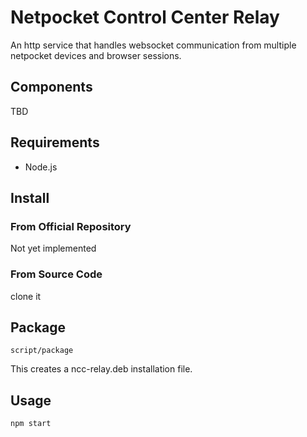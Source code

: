 # Netpocket Control Center Relay

An http service that handles websocket communication from multiple
netpocket devices and browser sessions.

## Components

TBD

## Requirements

* Node.js

## Install

### From Official Repository

Not yet implemented

### From Source Code

clone it

## Package

`script/package`

This creates a ncc-relay.deb installation file.

## Usage

`npm start`

